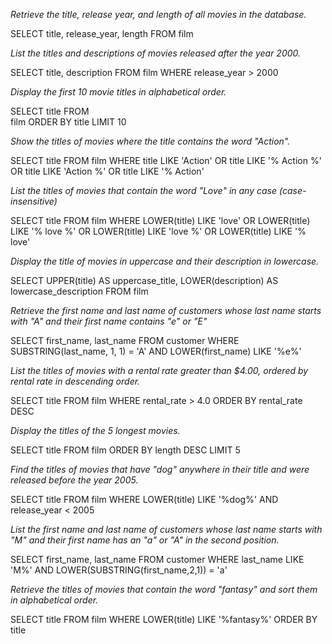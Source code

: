 *Retrieve the title, release year, and length of all movies in the database.*

SELECT
    title, release_year, length
FROM film

*List the titles and descriptions of movies released after the year 2000.*

SELECT
    title, description
FROM 
    film
WHERE release_year > 2000

*Display the first 10 movie titles in alphabetical order.*

SELECT
    title
FROM 	
    film
ORDER BY 
    title
LIMIT 10

*Show the titles of movies where the title contains the word "Action".*

SELECT
	title
FROM 
	film 
WHERE 
title LIKE 'Action'
OR 
title LIKE '% Action %'
OR 
title LIKE 'Action %'
OR 
title LIKE '% Action'

*List the titles of movies that contain the word "Love" in any case (case-insensitive)*

SELECT
	title
FROM 
	film 
WHERE 
LOWER(title) LIKE 'love'
OR 
LOWER(title) LIKE '% love %'
OR 
LOWER(title) LIKE 'love %'
OR 
LOWER(title) LIKE '% love'

*Display the title of movies in uppercase and their description in lowercase.*

SELECT
 	UPPER(title) AS uppercase_title, 
	LOWER(description) AS lowercase_description
FROM 
	film 

*Retrieve the first name and last name of customers whose last name starts with "A" and their first name contains "e" or "E"*

SELECT
 	first_name,
	last_name
FROM
	customer
WHERE 
SUBSTRING(last_name, 1, 1) = 'A'
AND
LOWER(first_name) LIKE '%e%'

*List the titles of movies with a rental rate greater than $4.00, ordered by rental rate in descending order.*

SELECT 
	title
FROM 
	film
WHERE rental_rate > 4.0
ORDER BY rental_rate DESC

*Display the titles of the 5 longest movies.*

SELECT 
	title
FROM 
	film
ORDER BY length DESC
LIMIT 5

*Find the titles of movies that have "dog" anywhere in their title and were released before the year 2005.*

SELECT 
	title
FROM 
	film 
WHERE LOWER(title) LIKE '%dog%' AND release_year < 2005

*List the first name and last name of customers whose last name starts with "M" and their first name has an "a" or "A" in the second position.*

SELECT
	first_name,
	last_name
FROM 
	customer
WHERE last_name LIKE 'M%' 
AND 
LOWER(SUBSTRING(first_name,2,1)) = 'a'

*Retrieve the titles of movies that contain the word "fantasy" and sort them in alphabetical order.*

SELECT
 	title
FROM
	film
WHERE LOWER(title) LIKE '%fantasy%'
ORDER BY title
